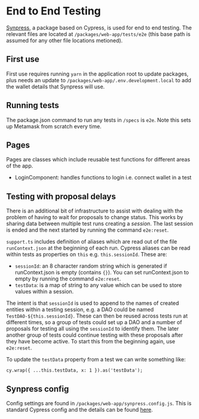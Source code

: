 # End to End Testing

[Synpress](https://github.com/Synthetixio/synpress), a package based on Cypress, is used for end to end testing. The relevant files are located at `/packages/web-app/tests/e2e` (this base path is assumed for any other file locations metioned).

## First use

First use requires running `yarn` in the application root to update packages, plus needs an update to `/packages/web-app/.env.development.local` to add the wallet details that Synpress will use.

## Running tests

The package.json command to run any tests in `/specs` is `e2e`. Note this sets up Metamask from scratch every time.

## Pages

Pages are classes which include reusable test functions for different areas of the app.

- LoginComponent: handles functions to login i.e. connect wallet in a test

## Testing with proposal delays

There is an additional bit of infrastructure to assist with dealing with the problem of having to wait for proposals to change status. This works by sharing data between multiple test runs creating a *session*. The last session is ended and the next started by running the command `e2e:reset`.

`support.ts` includes definition of aliases which are read out of the file `runContext.json` at the beginning of each run. Cypress aliases can be read within tests as properties on `this` e.g. `this.sessionId`. These are:
- `sessionId`: an 8 character random string which is generated if runContext.json is empty (contains `{}`). You can set runContext.json to empty by running the command `e2e:reset`.
- `testData`: is a map of string to any value which can be used to store values within a session.

The intent is that `sessionId` is used to append to the names of created entities within a testing session, e.g. a DAO could be named `TestDAO-${this.sessionId}`. These can then be reused across tests run at different times, so a group of tests could set up a DAO and a number of proposals for testing all using the `sessionId` to identify them. The later another group of tests could continue testing with these proposals after they have become active. To start this from the beginning again, use `e2e:reset`.

To update the `testData` property from a test we can write something like:
```
cy.wrap({ ...this.testData, x: 1 }).as('testData');
```

## Synpress config

Config settings are found in `/packages/web-app/synpress.config.js`. This is standard Cypress config and the details can be found [here](https://docs.cypress.io/guides/references/configuration).